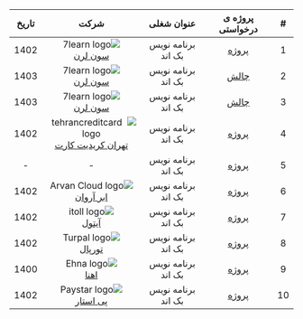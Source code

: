 <div dir="rtl">

| #  | پروژه ی درخواستی |     عنوان شغلی     |                                 شرکت                                 | تاریخ | 
|:--:|:----------------:|:------------------:|:--------------------------------------------------------------------:|:-----:|
| 1  |   [پروژه][p1]    | برنامه نویس بک اند |               ![7learn logo]  <br/> [سون لرن][7learn]                | 1402  |
| 2  |    [چالش][c1]    | برنامه نویس بک اند |               ![7learn logo]  <br/> [سون لرن][7learn]                | 1403  |
| 3  |    [چالش][c2]    | برنامه نویس بک اند |               ![7learn logo]  <br/> [سون لرن][7learn]                | 1403  |
| 4  |   [پروژه][p2]    | برنامه نویس بک اند | ![tehrancreditcard logo] <br/> [تهران کریدیت کارت][tehrancreditcard] | 1402  |
| 5  |   [پروژه][p3]    | برنامه نویس بک اند |                                  -                                   |   -   |
| 6  |   [پروژه][p4]    | برنامه نویس بک اند |          ![Arvan Cloud logo] <br/> [ابر آروان][Arvan Cloud]          | 1402  |
| 7  |   [پروژه][p5]    | برنامه نویس بک اند |                  ![itoll logo] <br/> [آیتول][itoll]                  | 1402  |
| 8  |   [پروژه][p6]    | برنامه نویس بک اند |                ![Turpal logo] <br/> [تورپال][Turpal]                 | 1402  |
| 9  |   [پروژه][p7]    | برنامه نویس بک اند |                   ![Ehna logo] <br/> [اهنا][Ehna]                    | 1400  |
| 10 |   [پروژه][p8]    | برنامه نویس بک اند |                ![Paystar logo] <br/> [پی استار][Ehna]                | 1402  |

[p1]:https://github.com/laravel98developer/laravel-hiring-projects/tree/master/Projects/7learn/P1
[p2]:https://github.com/laravel98developer/laravel-hiring-projects/tree/master/Projects/Tehrancreditcard
[p3]:https://github.com/laravel98developer/laravel-hiring-projects/tree/master/Interview%20Challenges/Private%20Companies/C1
[p4]:https://github.com/laravel98developer/laravel-hiring-projects/tree/master/Projects/Abrarvan/P1
[p5]:https://github.com/laravel98developer/laravel-hiring-projects/tree/master/Projects/Itoll
[p6]:https://github.com/laravel98developer/laravel-hiring-projects/tree/master/Projects/Turpal
[p7]:https://github.com/laravel98developer/laravel-hiring-projects/tree/master/Projects/Ehna/P1
[p8]:https://github.com/laravel98developer/laravel-hiring-projects/tree/master/Projects/Paystar/P1

[c1]:https://github.com/laravel98developer/laravel-hiring-projects/blob/master/Interview%20Challenges/7learn/1.md
[c2]:https://github.com/laravel98developer/laravel-hiring-projects/blob/master/Interview%20Challenges/7learn/2.md

[7learn]:https://7learn.com
[tehrancreditcard]:https://tehrancreditcard.com
[Arvan Cloud]:https://www.arvancloud.ir/fa
[itoll]:https://itoll.com/
[Turpal]:https://www.linkedin.com/company/turpal
[Ehna]:https://www.linkedin.com/company/ehna-%D8%A7%D9%90%D9%87%D9%86%D8%A7/
[Paystar]:https://paystar.ir/

[7learn logo]:https://7learn.com/assets/img/icons/logo.svg
[tehrancreditcard logo]:https://tehrancreditcard.com/wp-content/uploads/2021/04/پرداخت-آنلاین-ارزی.png
[Arvan Cloud logo]:https://www.arvancloud.ir/images/v6/svg/logo-header-desktop-v6.svg
[itoll logo]:https://itoll.com/_ipx/s_128x36/itoll-white.svg
[Turpal logo]:https://github.com/laravel98developer/laravel-hiring-projects/tree/master/Projects/Turpal/Turpal_logo.png
[Ehna logo]:https://github.com/laravel98developer/laravel-hiring-projects/tree/master/Projects/Ehna/Ehna_logo.png
[Paystar logo]:https://paystar.ir/homepage/image/logo.svg

</div>
